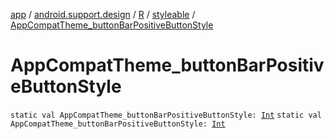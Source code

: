 [app](../../../index.md) / [android.support.design](../../index.md) / [R](../index.md) / [styleable](index.md) / [AppCompatTheme_buttonBarPositiveButtonStyle](.)

# AppCompatTheme_buttonBarPositiveButtonStyle

`static val AppCompatTheme_buttonBarPositiveButtonStyle: `[`Int`](https://kotlinlang.org/api/latest/jvm/stdlib/kotlin/-int/index.html)
`static val AppCompatTheme_buttonBarPositiveButtonStyle: `[`Int`](https://kotlinlang.org/api/latest/jvm/stdlib/kotlin/-int/index.html)